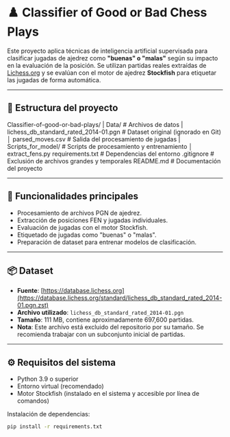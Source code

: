 # ♟️ Classifier of Good or Bad Chess Plays

Este proyecto aplica técnicas de inteligencia artificial supervisada para clasificar jugadas de ajedrez como **"buenas" o "malas"** según su impacto en la evaluación de la posición. Se utilizan partidas reales extraídas de [Lichess.org](https://lichess.org) y se evalúan con el motor de ajedrez **Stockfish** para etiquetar las jugadas de forma automática.

---

## 📁 Estructura del proyecto

Classifier-of-good-or-bad-plays/
| Data/ # Archivos de datos
|   lichess_db_standard_rated_2014-01.pgn # Dataset original (ignorado en Git)
│   parsed_moves.csv # Salida del procesamiento de jugadas
| Scripts_for_model/ # Scripts de procesamiento y entrenamiento
│   extract_fens.py
requirements.txt # Dependencias del entorno
.gitignore # Exclusión de archivos grandes y temporales
README.md # Documentación del proyecto

---

## 🚀 Funcionalidades principales

- Procesamiento de archivos PGN de ajedrez.
- Extracción de posiciones FEN y jugadas individuales.
- Evaluación de jugadas con el motor Stockfish.
- Etiquetado de jugadas como "buenas" o "malas".
- Preparación de dataset para entrenar modelos de clasificación.

---

## 📦 Dataset

- **Fuente**: [https://database.lichess.org](https://database.lichess.org/standard/lichess_db_standard_rated_2014-01.pgn.zst)
- **Archivo utilizado**: `lichess_db_standard_rated_2014-01.pgn`
- **Tamaño**: 111 MB, contiene aproximadamente 697,600 partidas.
- **Nota**: Este archivo está excluido del repositorio por su tamaño. Se recomienda trabajar con un subconjunto inicial de partidas.

---

## ⚙️ Requisitos del sistema

- Python 3.9 o superior
- Entorno virtual (recomendado)
- Motor Stockfish (instalado en el sistema y accesible por línea de comandos)

Instalación de dependencias:
```bash
pip install -r requirements.txt
